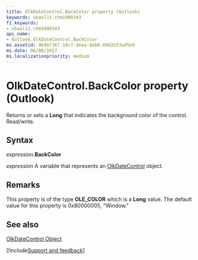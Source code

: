 ```yaml
---
title: OlkDateControl.BackColor property (Outlook)
keywords: vbaol11.chm1000343
f1_keywords:
- vbaol11.chm1000343
api_name:
- Outlook.OlkDateControl.BackColor
ms.assetid: 9b4bf367-18c7-deea-dab6-09d2e53ad5e9
ms.date: 06/08/2017
ms.localizationpriority: medium
---
```



# OlkDateControl.BackColor property (Outlook)

Returns or sets a **Long** that indicates the background color of the control. Read/write.


## Syntax

_expression_.**BackColor**

_expression_ A variable that represents an [OlkDateControl](Outlook.OlkDateControl.md) object.


## Remarks

This property is of the type **OLE_COLOR** which is a **Long** value. The default value for this property is 0x80000005, "Window."


## See also


[OlkDateControl Object](Outlook.OlkDateControl.md)

[!include[Support and feedback](~/includes/feedback-boilerplate.md)]